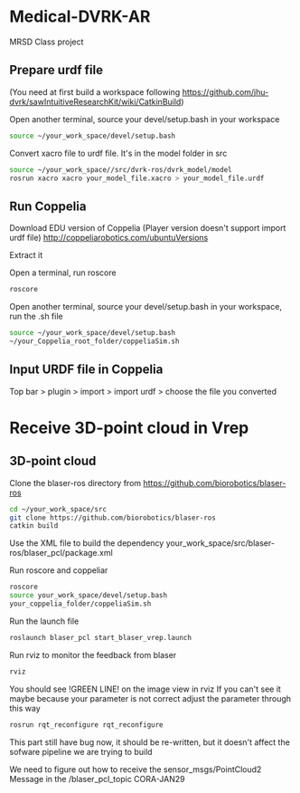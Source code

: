 # Medical-DVRK-AR
MRSD Class project


## Prepare urdf file
(You need at first build a workspace following https://github.com/jhu-dvrk/sawIntuitiveResearchKit/wiki/CatkinBuild)

Open another terminal, source your devel/setup.bash in your workspace
```sh
source ~/your_work_space/devel/setup.bash
```

Convert xacro file to urdf file. It's in the model folder in src
```sh
source ~/your_work_space//src/dvrk-ros/dvrk_model/model
rosrun xacro xacro your_model_file.xacro > your_model_file.urdf
```

## Run Coppelia


Download EDU version of Coppelia (Player version doesn't support import urdf file)
http://coppeliarobotics.com/ubuntuVersions

Extract it

Open a terminal, run roscore
```sh
roscore
```


Open another terminal, source your devel/setup.bash in your workspace, run the .sh file
```sh
source ~/your_work_space/devel/setup.bash
~/your_Coppelia_root_folder/coppeliaSim.sh
```


## Input URDF file in Coppelia
Top bar > plugin > import > import urdf > choose the file you converted


# Receive 3D-point cloud in Vrep

## 3D-point cloud  

Clone the blaser-ros directory from https://github.com/biorobotics/blaser-ros
```sh
cd ~/your_work_space/src
git clone https://github.com/biorobotics/blaser-ros
catkin build
```

Use the XML file to build the dependency
your_work_space/src/blaser-ros/blaser_pcl/package.xml


Run roscore and coppeliar
```sh
roscore
source your_work_space/devel/setup.bash
your_coppelia_folder/coppeliaSim.sh
```

Run the launch file 
```sh
roslaunch blaser_pcl start_blaser_vrep.launch
```

Run rviz to monitor the feedback from blaser
```sh
rviz
```

You should see !GREEN LINE! on the image view in rviz
If you can't see it maybe because your parameter is not correct
adjust the parameter through this way
```sh
rosrun rqt_reconfigure rqt_reconfigure 
```
This part still have bug now, it should be re-written, but it doesn't affect the sofware pipeline we are trying to build

We need to figure out how to receive the sensor_msgs/PointCloud2 Message in the /blaser_pcl_topic
CORA-JAN29
